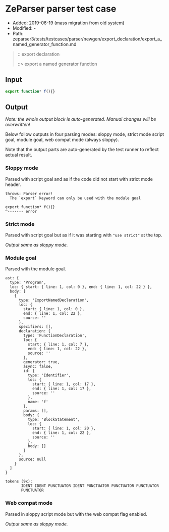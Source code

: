 # ZeParser parser test case

- Added: 2019-06-19 (mass migration from old system)
- Modified: -
- Path: zeparser3/tests/testcases/parser/newgen/export_declaration/export_a_named_generator_function.md

> :: export declaration
>
> ::> export a named generator function

## Input

`````js
export function* f(){}
`````

## Output

_Note: the whole output block is auto-generated. Manual changes will be overwritten!_

Below follow outputs in four parsing modes: sloppy mode, strict mode script goal, module goal, web compat mode (always sloppy).

Note that the output parts are auto-generated by the test runner to reflect actual result.

### Sloppy mode

Parsed with script goal and as if the code did not start with strict mode header.

`````
throws: Parser error!
  The `export` keyword can only be used with the module goal

export function* f(){}
^------- error
`````

### Strict mode

Parsed with script goal but as if it was starting with `"use strict"` at the top.

_Output same as sloppy mode._

### Module goal

Parsed with the module goal.

`````
ast: {
  type: 'Program',
  loc: { start: { line: 1, col: 0 }, end: { line: 1, col: 22 } },
  body: [
    {
      type: 'ExportNamedDeclaration',
      loc: {
        start: { line: 1, col: 0 },
        end: { line: 1, col: 22 },
        source: ''
      },
      specifiers: [],
      declaration: {
        type: 'FunctionDeclaration',
        loc: {
          start: { line: 1, col: 7 },
          end: { line: 1, col: 22 },
          source: ''
        },
        generator: true,
        async: false,
        id: {
          type: 'Identifier',
          loc: {
            start: { line: 1, col: 17 },
            end: { line: 1, col: 17 },
            source: ''
          },
          name: 'f'
        },
        params: [],
        body: {
          type: 'BlockStatement',
          loc: {
            start: { line: 1, col: 20 },
            end: { line: 1, col: 22 },
            source: ''
          },
          body: []
        }
      },
      source: null
    }
  ]
}

tokens (9x):
       IDENT IDENT PUNCTUATOR IDENT PUNCTUATOR PUNCTUATOR PUNCTUATOR
       PUNCTUATOR
`````


### Web compat mode

Parsed in sloppy script mode but with the web compat flag enabled.

_Output same as sloppy mode._
